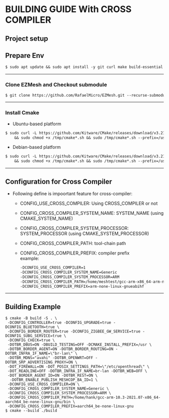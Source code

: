 <!-- markdownlint-disable commands-show-output -->

# BUILDING GUIDE With CROSS COMPILER

## Project setup

## Prepare Env

```markdown
$ sudo apt update && sudo apt install -y git curl make build-essential pkg-config libdbus-1-dev libprotobuf-dev protobuf-compiler
```

---

### Clone EZMesh and Checkout submodule

```markdown
$ git clone https://github.com/RafaelMicro/EZMesh.git --recurse-submodules
```

---

### Install Cmake

- Ubuntu-based platform
  
```markdown
$ sudo curl -L https://github.com/Kitware/CMake/releases/download/v3.21.6/cmake-3.21.6-linux-x86_64.sh --output /tmp/cmake-3.21.6-linux-x86_64.sh \
    && sudo chmod +x /tmp/cmake*.sh && sudo /tmp/cmake*.sh --prefix=/usr/local --skip-license && sudo rm /tmp/cmake*
```

- Debian-based platform
  
```markdown
$ sudo curl -L https://github.com/Kitware/CMake/releases/download/v3.21.6/cmake-3.21.6-linux-aarch64.sh --output /tmp/cmake-3.21.6-linux-aarch64.sh \
    && sudo chmod +x /tmp/cmake*.sh && sudo /tmp/cmake*.sh --prefix=/usr/local --skip-license && sudo rm /tmp/cmake*
```

---

## Configuration for Cross Compiler

- Following define is impoortant feature for cross-compiler:
  - CONFIG_USE_CROSS_COMPILER: Using CROSS_COMPILER or not
  - CONFIG_CROSS_COMPILER_SYSTEM_NAME: SYSTEM_NAME (using CMAKE_SYSTEM_NAME)
  - CONFIG_CROSS_COMPILER_SYSTEM_PROCESSOR: SYSTEM_PROCESSOR (using CMAKE_SYSTEM_PROCESSOR)
  - CONFIG_CROSS_COMPILER_PATH: tool-chain path
  - CONFIG_CROSS_COMPILER_PREFIX: compiler prefix</br>
    example:

    ```markdown
    -DCONFIG_USE_CROSS_COMPILER=1
    -DCONFIG_CROSS_COMPILER_SYSTEM_NAME=Generic
    -DCONFIG_CROSS_COMPILER_SYSTEM_PROCESSOR=ARM
    -DCONFIG_CROSS_COMPILER_PATH=/home/meshtest/gcc-arm-x86_64-arm-none-linux-gnueabihf/bin
    -DCONFIG_CROSS_COMPILER_PREFIX=arm-none-linux-gnueabihf
    ```

---

## Building Example

```!/bin/bash
$ cmake -B build -S . \
 -DCONFIG_CONTROLLER=true -DCONFIG_UPGRADE=true -DCONFIG_BLUETOOTH=true \
 -DCONFIG_BORDER_ROUTER=true -DCONFIG_ZIGBEE_GW_SERVICE=true -DCONFIG_SUBG_SERVICE=true \
 -DCONFIG_CHECK=true \
 -DOTBR_DBUS=ON -DBUILD_TESTING=OFF -DCMAKE_INSTALL_PREFIX=/usr \
 -DOTBR_BORDER_AGENT=ON -DOTBR_BORDER_ROUTING=ON -DOTBR_INFRA_IF_NAME=\"br-lan\" \
 -DOTBR_MDNS="avahi" -DOTBR_OPENWRT=OFF -DOTBR_SRP_ADVERTISING_PROXY=ON \
 -DOT_FIREWALL=ON -DOT_POSIX_SETTINGS_PATH=\"/etc/openthread\" \
 -DOT_READLINE=OFF -DOTBR_INFRA_IF_NAME=br-lan -DOTBR_WEB=OFF \
 -DOT_BORDER_AGENT_ID=ON -DOTBR_REST=ON \
  -DOTBR_ENABLE_PUBLISH_MESHCOP_BA_ID=1 \
 -DCONFIG_USE_CROSS_COMPILER=ON \
 -DCONFIG_CROSS_COMPILER_SYSTEM_NAME=Generic \
 -DCONFIG_CROSS_COMPILER_SYSTEM_PROCESSOR=ARM \
 -DCONFIG_CROSS_COMPILER_PATH=/home/hank/gcc-arm-10.3-2021.07-x86_64-aarch64_be-none-linux-gnu/bin \
 -DCONFIG_CROSS_COMPILER_PREFIX=aarch64_be-none-linux-gnu
$ cmake --build ./build
```
